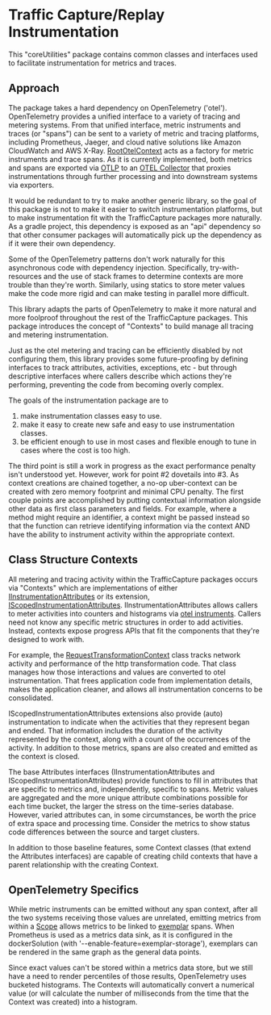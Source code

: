 # Traffic Capture/Replay Instrumentation

This "coreUtilities" package contains common classes and interfaces used to facilitate instrumentation for metrics and
traces.

## Approach

The package takes a hard dependency on OpenTelemetry ('otel'). OpenTelemetry provides a unified interface to a
variety of tracing and metering systems. From that unified interface, metric instruments and traces (or "spans") can
be sent to a variety of metric and tracing platforms, including Prometheus, Jaeger, and cloud native solutions like
Amazon CloudWatch and AWS X-Ray.
[RootOtelContext](src/main/java/org/opensearch/migrations/tracing/RootOtelContext.java) acts as a factory for metric
instruments and trace spans.  As it is currently implemented, both metrics and spans are exported via
[OTLP](https://opentelemetry.io/docs/specs/otel/protocol/) to an
[OTEL Collector](https://opentelemetry.io/docs/collector/) that proxies instrumentations through further processing
and into downstream systems via exporters.

It would be redundant to try to make another generic library, so the goal of this package is not to make it easier to
switch instrumentation platforms, but to make instrumentation fit with the TrafficCapture packages more naturally. As
a gradle project, this dependency is exposed as an "api" dependency so that other consumer packages will automatically
pick up the dependency as if it were their own dependency.

Some of the OpenTelemetry patterns don't work naturally for this asynchronous code with dependency injection.
Specifically, try-with-resources and the use of stack frames to determine contexts are more trouble than they're worth.
Similarly, using statics to store meter values make the code more rigid and can make testing in parallel more difficult.

This library adapts the parts of OpenTelemetry to make it more natural and more foolproof throughout the rest of the
TrafficCapture packages. This package introduces the concept of "Contexts" to build manage all tracing and metering
instrumentation.

Just as the otel metering and tracing can be efficiently disabled by not configuring them, this library provides some
future-proofing by defining interfaces to track attributes, activities, exceptions, etc - but through descriptive
interfaces where callers describe which actions they're performing, preventing the code from becoming overly complex.

The goals of the instrumentation package are to

1. make instrumentation classes easy to use.
2. make it easy to create new safe and easy to use instrumentation classes.
3. be efficient enough to use in most cases and flexible enough to tune in cases where the cost is too high.

The third point is still a work in progress as the exact performance penalty isn't understood yet. However, work for
point #2 dovetails into #3.  As context creations are chained together, a no-op uber-context can be created with zero
memory footprint and minimal CPU penalty.  The first couple points are accomplished by putting contextual information
alongside other data as first class parameters and fields. For example, where a method might require an identifier,
a context might be passed instead so that the function can retrieve identifying information via the context AND have
the ability to instrument activity within the appropriate context.

## Class Structure Contexts

All metering and tracing activity within the TrafficCapture packages occurs via "Contexts" which are implementations of
either [IInstrumentationAttributes](src/main/java/org/opensearch/migrations/tracing/IInstrumentationAttributes.java) or
its extension,
[IScopedInstrumentationAttributes](src/main/java/org/opensearch/migrations/tracing/IScopedInstrumentationAttributes.java).
IInstrumentationAttributes allows callers to meter activities into counters and histograms via
[otel instruments](https://opentelemetry.io/docs/concepts/signals/metrics/#metric-instruments). Callers need not know
any specific metric structures in order to add activities.  Instead, contexts expose progress APIs that fit the
components that they're designed to work with.

For example, the
[RequestTransformationContext](../trafficReplayer/src/main/java/org/opensearch/migrations/replay/tracing/ReplayContexts.java)
class tracks network activity and performance of the http transformation code. That class manages how those
interactions and values are converted to otel instrumentation. That frees application code from implementation details,
makes the application cleaner, and allows all instrumentation concerns to be consolidated.

IScopedInstrumentationAttributes extensions also provide (auto) instrumentation to indicate when the activities that
they represent began and ended.  That information includes the duration of the activity represented by the context,
along with a count of the occurrences of the activity.  In addition to those metrics, spans are also created and
emitted as the context is closed.

The base Attributes interfaces (IInstrumentationAttributes and IScopedInstrumentationAttributes) provide functions to
fill in attributes that are specific to metrics and, independently, specific to spans.  Metric values are aggregated
and the more unique attribute combinations possible for each time bucket, the larger the stress on the time-series
database.  However, varied attributes can, in some circumstances, be worth the price of extra space and processing time.
Consider the metrics to show status code differences between the source and target clusters.

In addition to those baseline features, some Context classes (that extend the Attributes interfaces) are capable of
creating child contexts that have a parent relationship with the creating Context.

## OpenTelemetry Specifics

While metric instruments can be emitted without any span context, after all the two systems receiving those values are
unrelated, emitting metrics from within a [Scope](https://opentelemetry.io/docs/concepts/instrumentation-scope/) allows
metrics to be linked to [exemplar](https://opentelemetry.io/docs/specs/otel/metrics/data-model/#exemplars)
spans.  When Prometheus is used as a metrics data sink, as it is configured in the dockerSolution
(with '--enable-feature=exemplar-storage'), exemplars can be rendered in the same graph as the general data points.

Since exact values can't be stored within a metrics data store, but we still have a need to render percentiles of
those results, OpenTelemetry uses bucketed histograms.  The Contexts will automatically convert a numerical value (or
will calculate the number of milliseconds from the time that the Context was created) into a histogram.